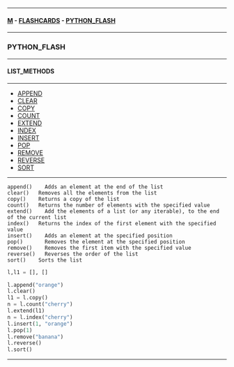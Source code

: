 
---

#### [M](https://github.com/ttltrk/TTT/blob/master/menu.md) - [FLASHCARDS](https://github.com/ttltrk/TTT/tree/master/FLASHCARDS/FLASHCARDS.md) - [PYTHON_FLASH](https://github.com/ttltrk/TTT/tree/master/FLASHCARDS/PYTHON_FLASH/PYTHON_FLASH.md)

---

### PYTHON_FLASH

---

#### LIST_METHODS

---

* [APPEND](https://github.com/ttltrk/TTT/tree/master/FLASHCARDS/PYTHON_FLASH/LIST_METHODS/APPEND.md)
* [CLEAR](https://github.com/ttltrk/TTT/tree/master/FLASHCARDS/PYTHON_FLASH/LIST_METHODS/CLEAR.md)
* [COPY](https://github.com/ttltrk/TTT/tree/master/FLASHCARDS/PYTHON_FLASH/LIST_METHODS/COPY.md)
* [COUNT](https://github.com/ttltrk/TTT/tree/master/FLASHCARDS/PYTHON_FLASH/LIST_METHODS/COUNT.md)
* [EXTEND](https://github.com/ttltrk/TTT/tree/master/FLASHCARDS/PYTHON_FLASH/LIST_METHODS/EXTEND.md)
* [INDEX](https://github.com/ttltrk/TTT/tree/master/FLASHCARDS/PYTHON_FLASH/LIST_METHODS/INDEX.md)
* [INSERT](https://github.com/ttltrk/TTT/tree/master/FLASHCARDS/PYTHON_FLASH/LIST_METHODS/INSERT.md)
* [POP](https://github.com/ttltrk/TTT/tree/master/FLASHCARDS/PYTHON_FLASH/LIST_METHODS/POP.md)
* [REMOVE](https://github.com/ttltrk/TTT/tree/master/FLASHCARDS/PYTHON_FLASH/LIST_METHODS/REMOVE.md)
* [REVERSE](https://github.com/ttltrk/TTT/tree/master/FLASHCARDS/PYTHON_FLASH/LIST_METHODS/REVERSE.md)
* [SORT](https://github.com/ttltrk/TTT/tree/master/FLASHCARDS/PYTHON_FLASH/LIST_METHODS/SORT.md)

---

```
append()	Adds an element at the end of the list
clear()	  Removes all the elements from the list
copy()	  Returns a copy of the list
count()	  Returns the number of elements with the specified value
extend()	Add the elements of a list (or any iterable), to the end of the current list
index()	  Returns the index of the first element with the specified value
insert()	Adds an element at the specified position
pop()	    Removes the element at the specified position
remove()	Removes the first item with the specified value
reverse()	Reverses the order of the list
sort()	  Sorts the list
```

```py
l,l1 = [], []

l.append("orange")
l.clear()
l1 = l.copy()
n = l.count("cherry")
l.extend(l1)
n = l.index("cherry")
l.insert(1, "orange")
l.pop(1)
l.remove("banana")
l.reverse()
l.sort()
```

---
